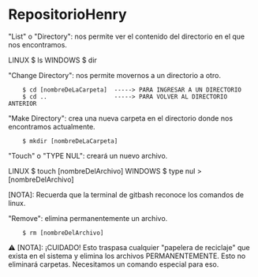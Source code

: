 # RepositorioHenry

"List" o "Directory": nos permite ver el contenido del directorio en el que nos encontramos.

LINUX   $ ls
WINDOWS $ dir

"Change Directory": nos permite movernos a un directorio a otro.

        $ cd [nombreDeLaCarpeta]  -----> PARA INGRESAR A UN DIRECTORIO
        $ cd ..                   -----> PARA VOLVER AL DIRECTORIO ANTERIOR

"Make Directory": crea una nueva carpeta en el directorio donde nos encontramos actualmente.

        $ mkdir [nombreDeLaCarpeta]

"Touch" o "TYPE NUL": creará un nuevo archivo.

LINUX   $ touch [nombreDelArchivo]
WINDOWS $ type nul > [nombreDelArchivo]

[NOTA]: Recuerda que la terminal de gitbash reconoce los comandos de linux.

"Remove": elimina permanentemente un archivo.

        $ rm [nombreDelArchivo]
        
⚠️ [NOTA]: ¡CUIDADO! Esto traspasa cualquier "papelera de reciclaje" que exista en el sistema y elimina los archivos PERMANENTEMENTE. Esto no eliminará carpetas. Necesitamos un comando especial para eso.

